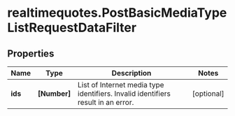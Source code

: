 # realtimequotes.PostBasicMediaTypeListRequestDataFilter

## Properties

Name | Type | Description | Notes
------------ | ------------- | ------------- | -------------
**ids** | **[Number]** | List of Internet media type identifiers. Invalid identifiers result in an error. | [optional] 


